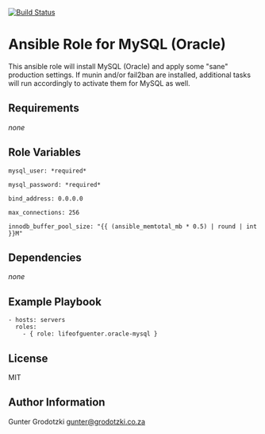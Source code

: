 [![Build Status](https://travis-ci.org/lifeofguenter/ansible-role-oracle-mysql.svg?branch=master)](https://travis-ci.org/lifeofguenter/ansible-role-oracle-mysql)

# Ansible Role for MySQL (Oracle)

This ansible role will install MySQL (Oracle) and apply some "sane" production settings.
If munin and/or fail2ban are installed, additional tasks will run accordingly to activate them for MySQL as well.

## Requirements

_none_

## Role Variables

```
mysql_user: *required*
```

```
mysql_password: *required*
```

```
bind_address: 0.0.0.0
```

```
max_connections: 256
```

```
innodb_buffer_pool_size: "{{ (ansible_memtotal_mb * 0.5) | round | int }}M"
```

## Dependencies

_none_

## Example Playbook

```
- hosts: servers
  roles:
    - { role: lifeofguenter.oracle-mysql }
```

## License

MIT

## Author Information

Gunter Grodotzki <gunter@grodotzki.co.za>
